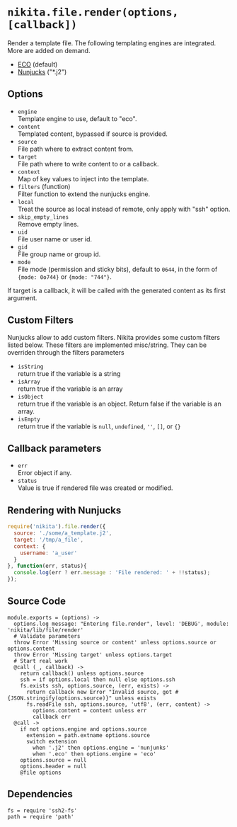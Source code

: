 
# `nikita.file.render(options, [callback])`

Render a template file. The following templating engines are
integrated. More are added on demand.      

*   [ECO](http://github.com/sstephenson/eco) (default)   
*   [Nunjucks](http://mozilla.github.io/nunjucks/) ("*.j2")   

## Options

*   `engine`   
    Template engine to use, default to "eco".   
*   `content`   
    Templated content, bypassed if source is provided.   
*   `source`   
    File path where to extract content from.   
*   `target`   
    File path where to write content to or a callback.   
*   `context`   
    Map of key values to inject into the template.   
*   `filters` (function)   
    Filter function to extend the nunjucks engine.   
*   `local`   
    Treat the source as local instead of remote, only apply with "ssh"
    option.   
*   `skip_empty_lines`   
    Remove empty lines.   
*   `uid`   
    File user name or user id.   
*   `gid`   
    File group name or group id.   
*   `mode`   
    File mode (permission and sticky bits), default to `0644`, in the form of
    `{mode: 0o744}` or `{mode: "744"}`.   

If target is a callback, it will be called with the generated content as
its first argument.   

## Custom Filters

Nunjucks allow to add custom filters. Nikita provides some custom filters listed below.
These filters are implemented misc/string. They can be overriden through the filters
parameters   

*   `isString`   
    return true if the variable is a string   
*   `isArray`   
    return true if the variable is an array   
*   `isObject`   
    return true if the variable is an object. Return false if the variable is an array.   
*   `isEmpty`   
    return true if the variable is `null`, `undefined`, `''`, `[]`, or `{}`   

## Callback parameters

*   `err`   
    Error object if any.   
*   `status`   
    Value is true if rendered file was created or modified.   

## Rendering with Nunjucks

```js
require('nikita').file.render({
  source: './some/a_template.j2',
  target: '/tmp/a_file',
  context: {
    username: 'a_user'
  }
}, function(err, status){
  console.log(err ? err.message : 'File rendered: ' + !!status);
});
```

## Source Code

    module.exports = (options) ->
      options.log message: "Entering file.render", level: 'DEBUG', module: 'nikita/lib/file/render'
      # Validate parameters
      throw Error 'Missing source or content' unless options.source or options.content
      throw Error 'Missing target' unless options.target
      # Start real work
      @call (_, callback) ->
        return callback() unless options.source
        ssh = if options.local then null else options.ssh
        fs.exists ssh, options.source, (err, exists) ->
          return callback new Error "Invalid source, got #{JSON.stringify(options.source)}" unless exists
          fs.readFile ssh, options.source, 'utf8', (err, content) ->
            options.content = content unless err
            callback err
      @call ->
        if not options.engine and options.source
          extension = path.extname options.source
          switch extension
            when '.j2' then options.engine = 'nunjunks'
            when '.eco' then options.engine = 'eco'
        options.source = null
        options.header = null
        @file options

## Dependencies

    fs = require 'ssh2-fs'
    path = require 'path'
